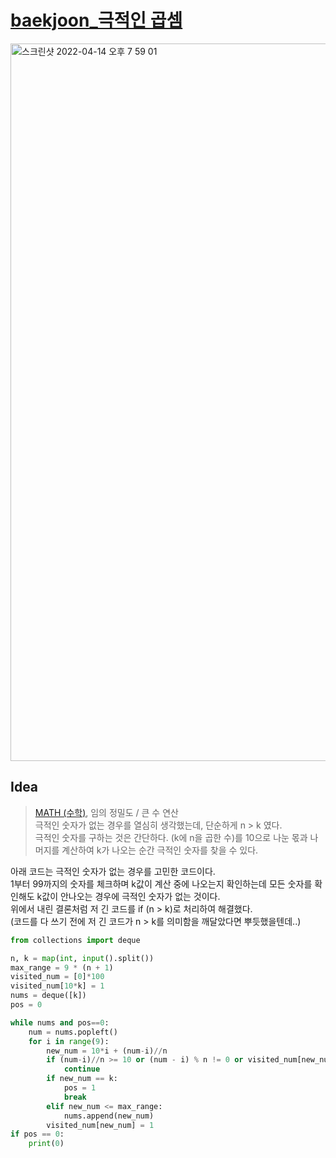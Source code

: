 # [baekjoon_극적인 곱셈](https://www.acmicpc.net/problem/1979)   

<img width="1148" alt="스크린샷 2022-04-14 오후 7 59 01" src="https://user-images.githubusercontent.com/87896466/163757707-064345b5-7ad7-4f15-aed6-0d9a8f89b841.png">

## Idea   
>  <a href="/Notes/수학" target="_blank">MATH (수학)</a>, 임의 정밀도 / 큰 수 연산   
>  극적인 숫자가 없는 경우를 열심히 생각했는데, 단순하게 n > k 였다.   
>  극적인 숫자를 구하는 것은 간단하다. (k에 n을 곱한 수)를 10으로 나눈 몫과 나머지를 계산하여 k가 나오는 순간 극적인 숫자를 찾을 수 있다.

아래 코드는 극적인 숫자가 없는 경우를 고민한 코드이다.   
1부터 99까지의 숫자를 체크하며 k값이 계산 중에 나오는지 확인하는데 모든 숫자를 확인해도 k값이 안나오는 경우에 극적인 숫자가 없는 것이다.   
위에서 내린 결론처럼 저 긴 코드를 if (n > k)로 처리하여 해결했다.   
(코드를 다 쓰기 전에 저 긴 코드가 n > k를 의미함을 깨달았다면 뿌듯했을텐데..)   

```python
from collections import deque

n, k = map(int, input().split())
max_range = 9 * (n + 1)
visited_num = [0]*100
visited_num[10*k] = 1
nums = deque([k])
pos = 0

while nums and pos==0:
    num = nums.popleft()
    for i in range(9):
        new_num = 10*i + (num-i)//n 
        if (num-i)//n >= 10 or (num - i) % n != 0 or visited_num[new_num]==1:
            continue
        if new_num == k:
            pos = 1
            break
        elif new_num <= max_range:
            nums.append(new_num)                
        visited_num[new_num] = 1
if pos == 0:
    print(0)
```
